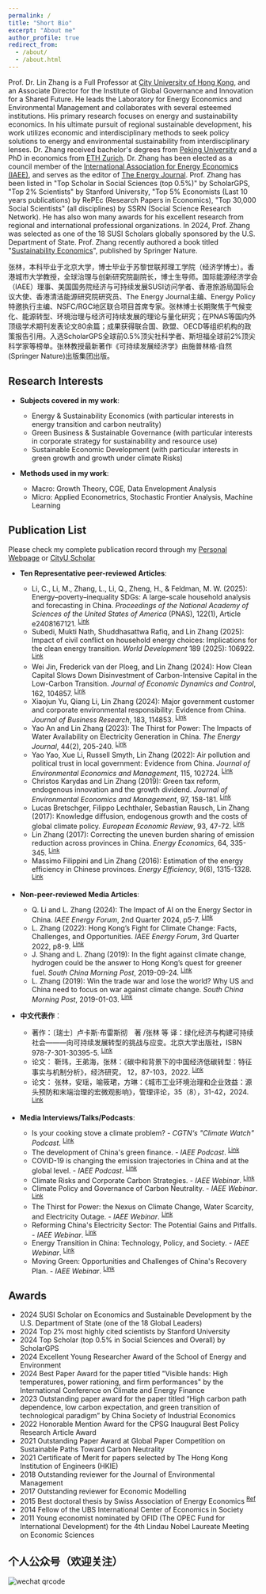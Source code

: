 ```yaml
---
permalink: /
title: "Short Bio"
excerpt: "About me"
author_profile: true
redirect_from: 
  - /about/
  - /about.html
---
```


Prof. Dr. Lin Zhang is a Full Professor at [City University of Hong Kong](https://scholars.cityu.edu.hk/en/persons/lin-zhang(82d36211-2260-4aa7-9419-aa6e663fdaf6).html), and an Associate Director for the Institute of Global Governance and Innovation for a Shared Future. He leads the Laboratory for Energy Economics and Environmental Management and collaborates with several esteemed institutions. His primary research focuses on energy and sustainability economics. In his ultimate pursuit of regional sustainable development, his work utilizes economic and interdisciplinary methods to seek policy solutions to energy and environmental sustainability from interdisciplinary lenses. Dr. Zhang received bachelor's degrees from [Peking University](https://english.pku.edu.cn/) and a PhD in economics from [ETH Zurich](https://ethz.ch/en.html). Dr. Zhang has been elected as a council member of the [International Association for Energy Economics (IAEE)](https://www.iaee.org/index.aspx), and serves as the editor of [The Energy Journal](https://journals.sagepub.com/home/enj). Prof. Zhang has been listed in "Top Scholar in Social Sciences (top 0.5%)" by ScholarGPS, "Top 2% Scientists" by Stanford University, "Top 5% Economists (Last 10 years publications) by RePEc (Research Papers in Economics), "Top 30,000 Social Scientists" (all disciplines) by SSRN (Social Science Research Network). He has also won many awards for his excellent research from regional and international professional organizations. In 2024, Prof. Zhang was selected as one of the 18 SUSI Scholars globally sponsored by the U.S. Department of State. Prof. Zhang recently authored a book titled "[Sustainability Economics](https://link.springer.com/book/9783031878282)", published by Springer Nature.

张林，本科毕业于北京大学，博士毕业于苏黎世联邦理工学院（经济学博士）。香港城市大学教授，全球治理与创新研究院副院长，博士生导师。国际能源经济学会（IAEE）理事、美国国务院经济与可持续发展SUSI访问学者、香港旅游局国际会议大使、香港清洁能源研究院研究员、The Energy Journal主编、Energy Policy特邀执行主编、NSFC/RGC地区联合项目首席专家。张林博士长期聚焦于气候变化、能源转型、环境治理与经济可持续发展的理论与量化研究；在PNAS等国内外顶级学术期刊发表论文80余篇；成果获得联合国、欧盟、OECD等组织机构的政策报告引用。入选ScholarGPS全球前0.5%顶尖社科学者、斯坦福全球前2%顶尖科学家等榜单。张林教授最新著作《可持续发展经济学》由施普林格·自然 (Springer Nature)出版集团出版。

Research Interests
------
* **Subjects covered in my work**:
  * Energy & Sustainability Economics (with particular interests in energy transition and carbon neutrality)
  * Green Business & Sustainable Governance (with particular interests in corporate strategy for sustainability and resource use)
  * Sustainable Economic Development (with particular interests in green growth and growth under climate Risks)

* **Methods used in my work**:
  * Macro: Growth Theory, CGE, Data Envelopment Analysis
  * Micro: Applied Econometrics, Stochastic Frontier Analysis, Machine Learning

Publication List
------
Please check my complete publication record through my [Personal Webpage](https://lzhanghk.wixsite.com/econ/myresearch) or [CityU Scholar](https://scholars.cityu.edu.hk/en/persons/lin-zhang(82d36211-2260-4aa7-9419-aa6e663fdaf6)/publications.html)

* **Ten Representative peer-reviewed Articles**:
  * Li, C., Li, M., Zhang, L., Li, Q., Zheng, H., & Feldman, M. W. (2025): Energy–poverty–inequality SDGs: A large-scale household analysis and forecasting in China. *Proceedings of the National Academy of Sciences of the United States of America* (PNAS), 122(1), Article e2408167121. <sup>[Link](https://doi.org/10.1073/pnas.2408167121)</sup>
  * Subedi, Mukti Nath, Shuddhasattwa Rafiq, and Lin Zhang (2025): Impact of civil conflict on household energy choices: Implications for the clean energy transition. *World Development* 189 (2025): 106922. <sup>[Link](https://doi.org/10.1016/j.worlddev.2025.106922)</sup>
  * Wei Jin, Frederick van der Ploeg, and Lin Zhang (2024): How Clean Capital Slows Down Disinvestment of Carbon-Intensive Capital in the Low-Carbon Transition. *Journal of Economic Dynamics and Control*, 162, 104857. <sup>[Link](https://doi.org/10.1016/j.jedc.2024.104857)</sup>
  * Xiaojun Yu, Qiang Li, Lin Zhang (2024): Major government customer and corporate environmental responsibility: Evidence from China. *Journal of Business Research*, 183, 114853. <sup>[Link](https://doi.org/10.1016/j.jbusres.2024.114853)</sup>
  * Yao An and Lin Zhang (2023): The Thirst for Power: The Impacts of Water Availability on Electricity Generation in China. *The Energy Journal*, 44(2), 205-240. <sup>[Link](https://doi.org/10.5547/01956574.44.2.yaan)</sup>
  * Yao Yao, Xue Li, Russell Smyth, Lin Zhang (2022): Air pollution and political trust in local government: Evidence from China. *Journal of Environmental Economics and Management*, 115, 102724. <sup>[Link](https://doi.org/10.1016/j.jeem.2022.102724)</sup>
  * Christos Karydas and Lin Zhang (2019): Green tax reform, endogenous innovation and the growth dividend. *Journal of Environmental Economics and Management*, 97, 158-181.  <sup>[Link](https://doi.org/10.1016/j.jeem.2017.09.005)</sup>
  * Lucas Bretschger, Filippo Lechthaler, Sebastian Rausch, Lin Zhang (2017): Knowledge diffusion, endogenous growth and the costs of global climate policy. *European Economic Review*, 93, 47-72. <sup>[Link](http://dx.doi.org/10.1016/j.euroecorev.2016.11.012)</sup>
  * Lin Zhang (2017): Correcting the uneven burden sharing of emission reduction across provinces in China. *Energy Economics*, 64, 335-345. <sup>[Link](https://doi.org/10.1016/j.eneco.2017.04.005)</sup>
  * Massimo Filippini and Lin Zhang (2016): Estimation of the energy efficiency in Chinese provinces. *Energy Efficiency*, 9(6), 1315-1328. <sup>[Link](http://link.springer.com/article/10.1007/s12053-016-9425-z)</sup>


* **Non-peer-reviewed Media Articles**:
  *  Q. Li and L. Zhang (2024): The Impact of AI on the Energy Sector in China. *IAEE Energy Forum*, 2nd Quarter 2024, p5-7. <sup>[Link](https://www.iaee.org/newsletter/issue/117)</sup>
  *  L. Zhang (2022): Hong Kong’s Fight for Climate Change: Facts, Challenges, and Opportunities. *IAEE Energy Forum*, 3rd Quarter 2022, p8-9. <sup>[Link](https://www.iaee.org/en/publications/newsletterdl.aspx?id=1027)</sup>
  *  J. Shang and L. Zhang (2019): In the fight against climate change, hydrogen could be the answer to Hong Kong’s quest for greener fuel. *South China Morning Post*, 2019-09-24. <sup>[Link](https://www.scmp.com/comment/letters/article/3029939/fight-against-climate-change-hydrogen-could-be-answer-hong-kongs)</sup>
  *  L. Zhang (2019): Win the trade war and lose the world? Why US and China need to focus on war against climate change. *South China Morning Post*, 2019-01-03. <sup>[Link](https://www.scmp.com/comment/letters/article/2180347/win-trade-war-and-lose-world-why-us-and-china-need-focus-war-against)</sup>
 
* **中文代表作**：
  * 著作：〔瑞士〕卢卡斯·布雷斯彻　著 /张林 等 译：绿化经济与构建可持续社会———向可持续发展转型的挑战与应变。北京大学出版社，ISBN 978-7-301-30395-5. <sup>[Link](https://www.pup.cn/bookDetail?name=%25E7%25BB%25BF%25E5%258C%2596%25E7%25BB%258F%25E6%25B5%258E%25E4%25B8%258E%25E6%259E%2584%25E5%25BB%25BA%25E5%258F%25AF%25E6%258C%2581%25E7%25BB%25AD%25E7%25A4%25BE%25E4%25BC%259A%25E2%2580%2594%25E2%2580%2594%25E5%2590%2591%25E5%258F%25AF%25E6%258C%2581%25E7%25BB%25AD%25E5%258F%2591%25E5%25B1%2595%25E8%25BD%25AC%25E5%259E%258B%25E7%259A%2584%25E6%258C%2591%25E6%2588%2598%25E4%25B8%258E%25E5%25BA%2594%25E5%258F%2598%25EF%25BC%2588%25E7%25AC%25AC2%25E7%2589%2588%25EF%25BC%2589&id=86696ce974234ef996fdebf14a15d06a&0.4406912476283802)</sup>
  * 论文： 靳玮，王弟海，张林：《碳中和背景下的中国经济低碳转型：特征事实与机制分析》，经济研究， 12，87-103，2022. <sup>[Link](http://www.erj.cn/cn/mlInfo.aspx?m=20220309094605133049&n=20230222141748827740&tip=1)</sup>
  * 论文： 张林，安瑶，喻筱珺，方琳：《城市工业环境治理和企业效益：源头预防和末端治理的宏微观影响》，管理评论，35（8），31-42，2024. <sup>[Link](http://123.57.61.11/jweb_glpl/CN/Y2023/V35/I8/31)</sup>

* **Media Interviews/Talks/Podcasts**:
  * Is your cooking stove a climate problem? - *CGTN‘s "Climate Watch" Podcast*. <sup>[Link](https://radio.cgtn.com/podcast/news/5/Is-your-cooking-stove-a-climate-problem/2715163)</sup>
  * The development of China's green finance. - *IAEE Podcast*. <sup>[Link](https://www.iaee.org/audio/zhang2/zhang2.mp3)</sup>
  * COVID-19 is changing the emission trajectories in China and at the global level. - *IAEE Podcast*. <sup>[Link](https://www.iaee.org/audio/zhang/LinZhang-podcast.mp3)</sup>
  * Climate Risks and Corporate Carbon Strategies. - *IAEE Webinar*. <sup>[Link](https://www.iaee.org/en/webinars/webinar_zhang6.aspx)</sup>
  * Climate Policy and Governance of Carbon Neutrality. - *IAEE Webinar*. <sup>[Link](https://www.iaee.org/en/webinars/webinar_zhang5.aspx)</sup>
  * The Thirst for Power: the Nexus on Climate Change, Water Scarcity, and Electricity Outage. - *IAEE Webinar*. <sup>[Link](https://www.iaee.org/en/webinars/webinar_zhang4.aspx)</sup>
  * Reforming China's Electricity Sector: The Potential Gains and Pitfalls. - *IAEE Webinar*. <sup>[Link](https://www.iaee.org/en/webinars/webinar_zhang3.aspx)</sup>
  * Energy Transition in China: Technology, Policy, and Society. - *IAEE Webinar*. <sup>[Link](https://www.iaee.org/en/webinars/webinar_zhang2.aspx)</sup>
  * Moving Green: Opportunities and Challenges of China's Recovery Plan. - *IAEE Webinar*. <sup>[Link](https://www.iaee.org/en/webinars/webinar_zhang.aspx)</sup> 

Awards
------
* 2024 SUSI Scholar on Economics and Sustainable Development by the U.S. Department of State (one of the 18 Global Leaders)
* 2024 Top 2% most highly cited scientists by Stanford University
* 2024 Top Scholar (top 0.5% in Social Sciences and Overall) by ScholarGPS
* 2024 Excellent Young Researcher Award of the School of Energy and Environment
* 2024 Best Paper Award for the paper titled "Visible hands: High temperatures, power rationing, and firm performances" by the International Conference on Climate and Energy Finance
* 2023 Outstanding paper award for the paper titled “High carbon path dependence, low carbon expectation, and green transition of technological paradigm” by China Society of Industrial Economics
* 2022 Honorable Mention Award for the CPSG Inaugural Best Policy Research Article Award
* 2021 Outstanding Paper Award at Global Paper Competition on Sustainable Paths Toward Carbon Neutrality
* 2021 Certificate of Merit for papers selected by The Hong Kong Institution of Engineers (HKIE)
* 2018 Outstanding reviewer for the Journal of Environmental Management
* 2017 Outstanding reviewer for Economic Modelling
* 2015 Best doctoral thesis by Swiss Association of Energy Economics <sup>[Ref](https://saee.ch/saee-student-awards/)</sup>
* 2014 Fellow of the UBS International Center of Economics in Society 
* 2011 Young economist nominated by OFID (The OPEC Fund for International Development) for the 4th Lindau Nobel Laureate Meeting on Economic Sciences

个人公众号（欢迎关注）
------
<img src="/main/images/qrcode.jpg" alt="wechat qrcode">

